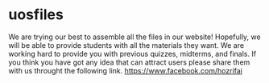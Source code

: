 # uosfiles
We are trying our best to assemble all the files in our website!
Hopefully, we will be able to provide students with all the materials they want.
We are working hard to provide you with previous quizzes, midterms, and finals. 
If you think you have got any idea that can attract users please share them with us throught the following link. 
https://www.facebook.com/hozrifai
